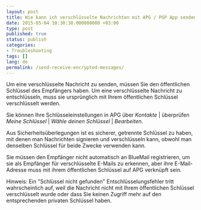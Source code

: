 ```yaml
---
layout: post
title: Wie kann ich verschlüsselte Nachrichten mit APG / PGP App senden / empfangen?
date: 2015-05-04 10:30:38.000000000 +03:00
type: post
published: true
status: publish
categories:
- Troubleshooting
tags: []
lang: de
permalink: /send-receive-encrypted-messages/
---
```


Um eine verschlüsselte Nachricht zu senden, müssen Sie den öffentlichen Schlüssel des Empfängers haben. Um eine verschlüsselte Nachricht zu entschlüsseln, muss sie ursprünglich mit Ihrem öffentlichen Schlüssel verschlüsselt werden.

Sie können Ihre Schlüsseleinstellungen in APG über *Kontakte* \| überprüfen *Meine Schlüssel* \| *Wähle deinen Schlüssel* \| *Bearbeiten*.

Aus Sicherheitsüberlegungen ist es sicherer, getrennte Schlüssel zu haben, mit denen man Nachrichten signieren und verschlüsseln kann, obwohl man denselben Schlüssel für beide Zwecke verwenden kann.

Sie müssen den Empfänger nicht automatisch an BlueMail registrieren, um sie als Empfänger für verschlüsselte E-Mails zu erkennen, aber ihre E-Mail-Adresse muss mit ihrem öffentlichen Schlüssel auf APG verknüpft sein.

Hinweis: Ein "Schlüssel nicht gefunden" Entschlüsselungsfehler tritt wahrscheinlich auf, weil die Nachricht nicht mit Ihrem öffentlichen Schlüssel verschlüsselt wurde oder dass Sie keinen Zugriff mehr auf den entsprechenden privaten Schlüssel haben.
